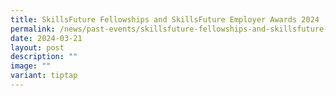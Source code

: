 ```yaml
---
title: SkillsFuture Fellowships and SkillsFuture Employer Awards 2024
permalink: /news/past-events/skillsfuture-fellowships-and-skillsfuture-employer-awards-2024/
date: 2024-03-21
layout: post
description: ""
image: ""
variant: tiptap
---
```

